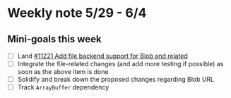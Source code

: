 # Weekly note 5/29 - 6/4

## Mini-goals this week

- [ ] Land [#11221 Add file backend support for Blob and related](https://github.com/servo/servo/pull/11221)
- [ ] Integrate the file-related changes (and add more testing if possible) as soon as the above item is done
- [ ] Solidify and break down the proposed changes regarding Blob URL
- [ ] Track `ArrayBuffer` dependency
